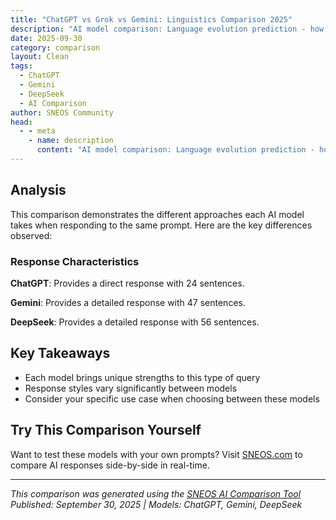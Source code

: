 ```yaml
---
title: "ChatGPT vs Grok vs Gemini: Linguistics Comparison 2025"
description: "AI model comparison: Language evolution prediction - how English will change by 2050..."
date: 2025-09-30
category: comparison
layout: Clean
tags:
  - ChatGPT
  - Gemini
  - DeepSeek
  - AI Comparison
author: SNEOS Community
head:
  - - meta
    - name: description
      content: "AI model comparison: Language evolution prediction - how English will change by 2050..."
---
```


<ChatComparison
  title="ChatGPT vs Grok vs Gemini: Linguistics Comparison 2025"
  prompt="Language evolution prediction - how English will change by 2050"
  :responses='{
    "ChatGPT": "Predicting exactly how English will change by 2050 involves some speculation, but based on current trends in linguistics, technology, and society, here are some plausible developments:\n\n1. **Vocabulary Expansion and Borrowing**  \n- Increased incorporation of words from other languages due to globalization.  \n- More tech-related terms, possibly blending with AI, virtual reality, and new sciences.  \n- Slang and internet jargon becoming part of everyday speech.\n\n2. **Simplification of Grammar**  \n- Continued erosion of irregular verbs and complex verb conjugations.  \n- Reduced use of articles and prepositions in casual speech.  \n- Streamlining of gendered pronouns, possibly with more widespread adoption of singular \u201Cthey\u201D and new gender-neutral terms.\n\n3. **Pronunciation Changes**  \n- Accents may become more homogenized globally due to media and communication technologies.  \n- Further reduction in pronunciation distinctions (e.g., vowel sounds merging).  \n- Influence of non-native speakers might introduce new phonetic patterns.\n\n4. **Syntax and Sentence Structure**  \n- More concise and direct sentence construction, influenced by texting and social media.  \n- Increased use of parataxis (placing clauses side by side without conjunctions) reflecting speech patterns in digital communication.\n\n5. **Digital and AI Influence**  \n- Language may adapt to better interact with AI and voice assistants, possibly favoring clearer, more explicit commands and queries.  \n- Emergence of new modes of written communication combining text with emojis or other digital symbols as standard parts of language.\n\n6. **Standardization vs. Diversification**  \n- While global connectivity may encourage standard English, regional and social dialects are likely to persist or even flourish online, creating a dynamic landscape between uniformity and diversity.\n\nIn summary, by 2050, English will likely be more inclusive, simplified in some grammatical aspects, enriched with global vocabulary, and influenced strongly by digital communication trends\u2014all while maintaining its adaptability and expressiveness.",
    "Gemini": "Predicting language evolution with absolute certainty is impossible. Language change is influenced by countless factors, including technological advancements, social trends, cultural shifts, and even random chance. However, we can make some educated guesses about how English might evolve by 2050, based on current trends and historical patterns.\n\nHere are some potential areas of change:\n\n**1. Vocabulary \u0026 Semantics:**\n\n*   **Technology-driven neologisms:** Expect an explosion of new words related to AI, virtual reality, biotechnology, and space exploration. Examples might include terms for specific AI functionalities, metaverse experiences, or gene-editing techniques.\n*   **Shortened and abbreviated forms:** Trend will continue, potentially with increased use of initialisms, acronyms, and even emoji-based communication within formal contexts.\n*   **Semantic shifts:** Existing words will likely take on new meanings or nuances due to changing social norms and technological applications. Think about how \u0022friend\u0022 and \u0022follow\u0022 changed with the rise of social media.\n*   **Blurring of formal and informal language:** Increased use of informal language in professional settings, influenced by social media and a more relaxed communication style.\n*   **Loanwords:** Continued borrowing from other languages, especially those prominent in technology, business, and global culture.  Asian languages (Mandarin, Korean, Japanese) may contribute significantly, alongside existing influences from Romance languages.\n\n**2. Grammar \u0026 Syntax:**\n\n*   **Simplification of grammar:** This has been a long-term trend in English.\n    *   **Loss of inflections:** Further reduction in verb conjugations, noun cases, and adjective agreement.  Already English has minimal inflections compared to many other languages.\n    *   **Increased use of phrasal verbs:** Using prepositions to modify verbs, (e.g., \u0022look up,\u0022 \u0022turn on\u0022).\n    *   **More flexible sentence structure:** Less emphasis on strict grammatical rules, particularly in informal contexts.\n*   **Singular \u0022they\u0022:** Solidification of \u0022they\u0022 as a gender-neutral singular pronoun, potentially extending to more formal writing.\n*   **The \u0022split infinitive\u0022 becoming even more accepted:** Previously frowned upon, structures like \u0022to boldly go\u0022 are already widespread.\n\n**3. Pronunciation \u0026 Phonetics:**\n\n*   **Regional dialects:** While globalization can lead to homogenization, regional dialects are also likely to persist and even evolve in unique ways. Certain vowel shifts and consonant pronunciations will continue to define specific regions.\n*   **Influence of non-native speakers:** The increasing number of non-native English speakers will inevitably influence pronunciation. Certain pronunciations may become more standardized based on the commonalities of different accents.\n*   **Technology-mediated speech:** Speech synthesis and voice assistants could shape pronunciation as people become more accustomed to interacting with artificial voices.\n\n**4. Writing \u0026 Orthography:**\n\n*   **Emoji and visual communication:** Greater integration of emojis, GIFs, and other visual elements into written communication, even in some professional contexts.\n*   **Changes in punctuation:** Potential shifts in the use of commas, apostrophes, and other punctuation marks, driven by online communication styles.\n*   **Adaptive spelling:** Spelling might become more flexible and adaptable to different platforms and devices, potentially tolerating more variations. Automatic spell-checkers already contribute to this.\n\n**Driving Forces of Change:**\n\n*   **Technology:** The internet, social media, AI, and voice assistants are powerful catalysts for language change.\n*   **Globalization:** Increased interaction between people from different linguistic backgrounds.\n*   **Social and cultural movements:** Shifts in social attitudes towards gender, race, and identity inevitably impact language.\n*   **Education:** Changes in educational practices and literacy standards can influence language use.\n*   **Demographics:** The age, geographic distribution, and cultural background of English speakers will all play a role.\n\n**Caveats:**\n\n*   **Unpredictability:** Language change is inherently unpredictable. Unexpected events or technological breakthroughs can drastically alter the course of linguistic evolution.\n*   **Regional Variation:** English is a global language with significant regional variations. Changes will not occur uniformly across all dialects.\n*   **Preservation Efforts:** Conscious efforts to preserve traditional grammar and vocabulary can slow down or counteract certain trends.\n\nIn conclusion, by 2050, English will likely be more flexible, adaptable, and technologically integrated. It may be characterized by simpler grammar, a larger vocabulary of technology-related terms, and a greater tolerance for informal language. While regional dialects will persist, the influence of globalization and technology will continue to shape the evolution of this dynamic language. We can anticipate a future where English is a more fluid and diverse means of communication, reflecting the ever-changing world around us.\n",
    "DeepSeek": "Of course. Predicting the exact trajectory of a living language is like forecasting the weather 25 years from now\u2014we can identify the powerful forces at work and model likely outcomes, but surprises are inevitable.\n\nBased on current trends in technology, globalization, and sociolinguistics, here is a detailed prediction of how English is likely to change by 2050.\n\n### Key Driving Forces:\n1.  **Technology:** The influence of AI, social media, and digital communication.\n2.  **Globalization:** English as a Lingua Franca (ELF) used more between non-native speakers than native ones.\n3.  **Cultural Shifts:** Increasing informality and the prioritization of clarity over \u0022correctness.\u0022\n\n---\n\n### 1. Pronunciation and Phonetics: A \u0022Flatter\u0022 Sound\n\n*   **The \u0022T\u0022 Sound Softens:** The crisp \u0022t\u0022 in the middle of words like **water** and **butter** will continue to be replaced by a softer \u0022d\u0022 sound (*wadder*, *budder*). Glottal stops (swallowing the \u0027t\u0027 in *mountain* or *Britain*) will become even more standard.\n*   **Vowel Merging:** The distinction between certain vowel sounds will blur, especially in fast, informal speech. For example, the vowels in **cot** and **caught** have already merged for many Americans and this will become near-universal.\n*   **The \u0022R\u0022 at the End:** The American-style rhotic \u0022R\u0022 (pronouncing the \u0027r\u0027 in *car* and *hard*) will continue to dominate globally due to the influence of media, likely pushing the non-rhotic British \u0022R\u0022 further into a niche, prestige accent.\n\n### 2. Vocabulary and Slang: Faster Turnover and Digital Roots\n\n*   **Rapid Obsolescence:** Slang will have a shorter lifespan. Words popular in 2040 may sound as dated to a 2050 teenager as \u0022YOLO\u0022 or \u0022on fleek\u0022 do today.\n*   **Tech-Derived Words:** Vocabulary will increasingly come from digital environments.\n    *   **Nouns from Platforms:** \u0022A DM,\u0022 \u0022a slide,\u0022 \u0022a react,\u0022 \u0022a share\u0022 will become even more concrete actions/objects.\n    *   **Verbs from Apps:** \u0022To Google\u0022 was the pioneer. We\u0027ll see more like \u0022to Uber somewhere,\u0022 \u0022to Zoom a colleague,\u0022 or \u0022to ChatGPT an essay.\u0022\n    *   **Gaming \u0026 Internet Slang:** Words like \u0022ghosting,\u0022 \u0022simping,\u0022 \u0022main character energy,\u0022 and \u0022nerf\u0022 (to weaken something) will further bleed into everyday, non-digital language.\n*   **Blending and Clipping:** The creation of new words by mashing others together will accelerate.\n    *   **Blends:** *hangry* (hungry \u002B angry), *glamping* (glamorous \u002B camping). Expect more of these.\n    *   **Clippings:** *Fridge* (from refrigerator), *Info* (from information). We\u0027ll see more like \u0022 \u0027rents\u0022 for parents or \u0022sitch\u0022 for situation become standard in informal writing.\n\n### 3. Grammar and Syntax: The Triumph of Informality\n\n*   **The Decline of Whom:** The word \u0022whom\u0022 will be all but dead in spoken English and rare in most informal writing. Using it will sound formal or pedantic.\n*   **They/Them as Singular Standard:** The use of \u0022they/them\u0022 as a singular pronoun for a person of unknown gender (\u0022A doctor should listen to their patient\u0022) or for non-binary individuals will be completely normalized and formally taught in schools.\n*   **Preposition Stranding:** Ending a sentence with a preposition (\u0022Who are you going with?\u0022) will be entirely unremarkable, even in most professional contexts. The old rule against it will be seen as a historical curiosity.\n*   **Less Subjunctive Mood:** The subjunctive, used in phrases like \u0022If I were rich,\u0022 will increasingly be replaced by \u0022If I was rich,\u0022 which already sounds more natural to many speakers.\n\n### 4. Spelling and Punctuation: The Great Simplification\n\n*   **Spelling Standardization (Slowly):** American English spellings (*color*, *center*, *theater*) will continue to gain ground over British spellings (*colour*, *centre*, *theatre*) due to the dominance of US-based tech companies and media.\n*   **Punctuation Becomes Lighter:**\n    *   **The Oxford Comma:** Its use will remain a stylistic choice, but the trend will be towards omitting it for a \u0022cleaner\u0022 look, influenced by headlines and UI text.\n    *   **Apostrophes Decline:** We will see a continued slow death of the apostrophe in plural acronyms (\u0022DVDs\u0022 not \u0022DVD\u0027s\u0022) and possibly even in possessives, though this will be a much slower battle.\n    *   **The Period is Aggressive:** In digital messaging, the simple period at the end of a sentence will continue to be interpreted as passive-aggressive or formal. Line breaks will be the default for neutral communication.\n\n### 5. English as a Global Lingua Franca\n\nThis is the most powerful force. Since most English conversations now happen between non-native speakers, their usage will shape the language\u0027s future.\n\n*   **Simplified Grammar:** Complex tenses like the past perfect (\u0022I had eaten\u0022) might be used less frequently in international contexts in favor of simpler structures that get the point across.\n*   **Core Vocabulary:** A smaller, more efficient core vocabulary will be used for international business, science, and travel. Niche idioms and cultural references that don\u0027t translate well will be avoided in these settings.\n*   **\u0022Lingua Franca Core\u0022:** Pronunciation standards for international English will focus on clarity of essential sounds rather than mimicking a native accent. For instance, the \u0022th\u0022 sounds (as in *think* and *this*) might be replaced by \u0027t\u0027, \u0027d\u0027, \u0027f\u0027, or \u0027v\u0027 sounds without causing confusion, as they are not critical for distinguishing words in a global context.\n\n### Summary: English in 2050\n\nBy 2050, English will be:\n\n*   **More Informal:** Reflecting the casual tone of digital communication.\n*   **More Flexible:** With looser grammar and faster vocabulary turnover.\n*   **More Global and Simple:** In its international form, prioritizing clarity and efficiency over the grammatical intricacies of native-speaker dialects.\n*   **Deeply Shaped by Technology:** From its new words to its very syntax, which will be influenced by human-AI interaction.\n\nThe English of 2050 will likely be perfectly understandable to a speaker from 2024, but it will feel faster, simpler, and full of new words and expressions that would sound like foreign jargon to us today. The change will be evolutionary, not revolutionary."
  }'
  published-date="11:54"
/>

## Analysis

This comparison demonstrates the different approaches each AI model takes when responding to the same prompt. Here are the key differences observed:

### Response Characteristics

**ChatGPT**: Provides a direct response with 24 sentences. 

**Gemini**: Provides a detailed response with 47 sentences. 

**DeepSeek**: Provides a detailed response with 56 sentences. 

## Key Takeaways

- Each model brings unique strengths to this type of query
- Response styles vary significantly between models
- Consider your specific use case when choosing between these models

## Try This Comparison Yourself

Want to test these models with your own prompts? Visit [SNEOS.com](https://sneos.com) to compare AI responses side-by-side in real-time.

---

*This comparison was generated using the [SNEOS AI Comparison Tool](https://sneos.com)*
*Published: September 30, 2025 | Models: ChatGPT, Gemini, DeepSeek*
